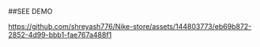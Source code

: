##SEE DEMO


https://github.com/shreyash776/Nike-store/assets/144803773/eb69b872-2852-4d99-bbb1-fae767a488f1

